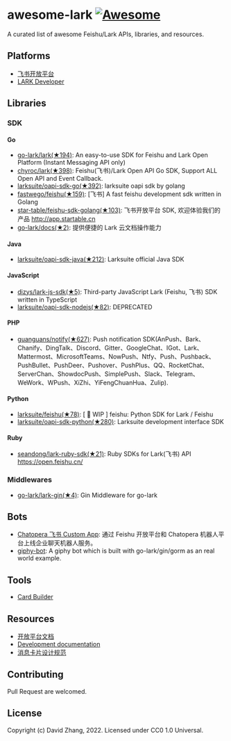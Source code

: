 # awesome-lark [![Awesome](https://github.com/sindresorhus/awesome/raw/main/media/badge.svg)](https://github.com/sindresorhus/awesome)

A curated list of awesome Feishu/Lark APIs, libraries, and resources.

## Platforms

- [飞书开放平台](https://open.feishu.cn/)
- [LARK Developer](https://open.larksuite.com/)

## Libraries

### SDK
#### Go
- [go-lark/lark(★194)](https://github.com/go-lark/lark): An easy-to-use SDK for Feishu and Lark Open Platform (Instant Messaging API only)
- [chyroc/lark(★398)](https://github.com/chyroc/lark): Feishu(飞书)/Lark Open API Go SDK, Support ALL Open API and Event Callback.
- [larksuite/oapi-sdk-go(★392)](https://github.com/larksuite/oapi-sdk-go): larksuite oapi sdk by golang
- [fastwego/feishu(★159)](https://github.com/fastwego/feishu): [飞书] A fast feishu development sdk written in Golang
- [star-table/feishu-sdk-golang(★103)](https://github.com/star-table/feishu-sdk-golang): 飞书开放平台 SDK, 欢迎体验我们的产品 http://app.startable.cn
- [go-lark/docs(★2)](https://github.com/go-lark/docs): 提供便捷的 Lark 云文档操作能力

#### Java
- [larksuite/oapi-sdk-java(★212)](https://github.com/larksuite/oapi-sdk-java): Larksuite official Java SDK

#### JavaScript
- [dizys/lark-js-sdk(★5)](https://github.com/dizys/lark-js-sdk): Third-party JavaScript Lark (Feishu, 飞书) SDK written in TypeScript
- [larksuite/oapi-sdk-nodejs(★82)](https://github.com/larksuite/oapi-sdk-nodejs): DEPRECATED

#### PHP
- [guanguans/notify(★627)](https://github.com/guanguans/notify): Push notification SDK(AnPush、Bark、Chanify、DingTalk、Discord、Gitter、GoogleChat、IGot、Lark、Mattermost、MicrosoftTeams、NowPush、Ntfy、Push、Pushback、PushBullet、PushDeer、Pushover、PushPlus、QQ、RocketChat、ServerChan、ShowdocPush、SimplePush、Slack、Telegram、WeWork、WPush、XiZhi、YiFengChuanHua、Zulip).

#### Python
- [larksuite/feishu(★78)](https://github.com/larksuite/feishu): [ 🚧 WIP ] feishu: Python SDK for Lark / Feishu
- [larksuite/oapi-sdk-python(★280)](https://github.com/larksuite/oapi-sdk-python): Larksuite development interface SDK

#### Ruby
- [seandong/lark-ruby-sdk(★21)](https://github.com/seandong/lark-ruby-sdk): Ruby SDKs for Lark(飞书) API https://open.feishu.cn/



### Middlewares

- [go-lark/lark-gin(★4)](https://github.com/go-lark/lark-gin): Gin Middleware for go-lark




## Bots

- [Chatopera 飞书 Custom App](https://github.com/chatopera/chatopera.feishu): 通过 Feishu 开放平台和 Chatopera 机器人平台上线企业聊天机器人服务。
- [giphy-bot](https://github.com/go-lark/examples/tree/main/giphy-bot): A giphy bot which is built with go-lark/gin/gorm as an real world example.

## Tools

- [Card Builder](https://open.feishu.cn/tool/cardbuilder)

## Resources

- [开放平台文档](https://open.feishu.cn/document/home/index)
- [Development documentation](https://open.larksuite.com/document/home/index)
- [消息卡片设计规范](https://open.feishu.cn/document/ukTMukTMukTM/ugDOwYjL4gDM24CO4AjN)

## Contributing

Pull Request are welcomed.

## License

Copyright (c) David Zhang, 2022. Licensed under CC0 1.0 Universal.
